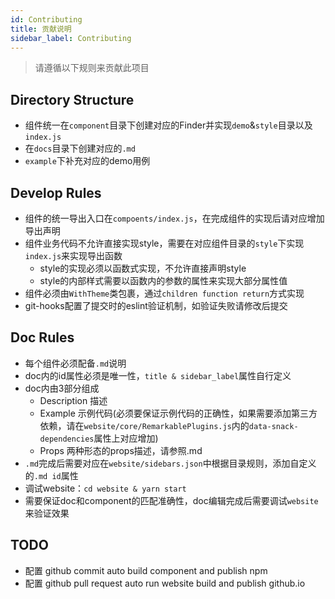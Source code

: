 ```yaml
---
id: Contributing
title: 贡献说明
sidebar_label: Contributing
---
```


> 请遵循以下规则来贡献此项目

## Directory Structure

- 组件统一在`component`目录下创建对应的Finder并实现`demo`&`style`目录以及`index.js`
- 在`docs`目录下创建对应的`.md`
- `example`下补充对应的demo用例

## Develop Rules

- 组件的统一导出入口在`compoents/index.js`，在完成组件的实现后请对应增加导出声明
- 组件业务代码不允许直接实现style，需要在对应组件目录的`style`下实现`index.js`来实现导出函数
   - style的实现必须以函数式实现，不允许直接声明style
   - style的内部样式需要以函数内的参数的属性来实现大部分属性值
- 组件必须由`WithTheme`类包裹，通过`children function return`方式实现
- git-hooks配置了提交时的eslint验证机制，如验证失败请修改后提交

## Doc Rules

- 每个组件必须配备`.md`说明
- doc内的id属性必须是唯一性，`title & sidebar_label`属性自行定义
- doc内由3部分组成
   - Description 描述
   - Example 示例代码(必须要保证示例代码的正确性，如果需要添加第三方依赖，请在`website/core/RemarkablePlugins.js`内的`data-snack-dependencies`属性上对应增加)
   - Props 两种形态的props描述，请参照.md
- `.md`完成后需要对应在`website/sidebars.json`中根据目录规则，添加自定义的`.md id`属性
- 调试website：`cd website & yarn start`
- 需要保证doc和component的匹配准确性，doc编辑完成后需要调试`website`来验证效果

## TODO
- 配置 github commit auto build component and publish npm
- 配置 github pull request auto run website build and publish github.io
